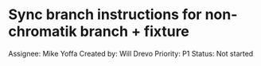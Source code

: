 # Sync branch instructions for non-chromatik branch + fixture

Assignee: Mike Yoffa
Created by: Will Drevo
Priority: P1
Status: Not started